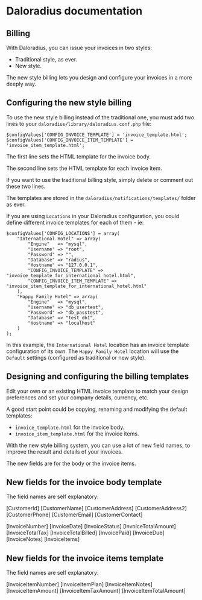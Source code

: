 # Daloradius documentation

## Billing

With Daloradius, you can issue your invoices in two styles:

- Traditional style, as ever.
- New style.

The new style billing lets you design and configure your invoices in a more deeply way.

## Configuring the new style billing

To use the new style billing instead of the traditional one, you must add two lines to your `daloradius/library/daloradius.conf.php` file:

```
$configValues['CONFIG_INVOICE_TEMPLATE'] = 'invoice_template.html';
$configValues['CONFIG_INVOICE_ITEM_TEMPLATE'] = 'invoice_item_template.html';
```

The first line sets the HTML template for the invoice body.

The second line sets the HTML template for each invoice item.

If you want to use the traditional billing style, simply delete or comment out these two lines.

The templates are stored in the `daloradius/notifications/templates/` folder as ever.

If you are using `Locations` in your Daloradius configuration, you could define different invoice templates for each of them - ie:

```
$configValues['CONFIG_LOCATIONS'] = array(
	"International Hotel" => array(
		"Engine"   => "mysql",
		"Username" => "root",
		"Password" => "",
		"Database" => "radius",
		"Hostname" => "127.0.0.1",
		"CONFIG_INVOICE_TEMPLATE" => "invoice_template_for_international_hotel.html",
		"CONFIG_INVOICE_ITEM_TEMPLATE" => "invoice_item_template_for_international_hotel.html"
	),
	"Happy Family Hotel" => array(
		"Engine"   => "mysql",
		"Username" => "db_usertest",
		"Password" => "db_passtest",
		"Database" => "test_db1",
		"Hostname" => "localhost"
	)
);
```

In this example, the `International Hotel` location has an invoice template configuration of its own. The `Happy Family Hotel` location will use the `Default` settings (configured as traditional or new style).

## Designing and configuring the billing templates

Edit your own or an existing HTML invoice template to match your design preferences and set your company details, currency, etc.

A good start point could be copying, renaming and modifying the default templates:

* `invoice_template.html` for the invoice body.
* `invoice_item_template.html` for the invoice items.

With the new style billing system, you can use a lot of new field names, to improve the result and details of your invoices.

The new fields are for the body or the invoice items.

## New fields for the invoice body template

The field names are self explanatory:

[CustomerId]
[CustomerName]
[CustomerAddress]
[CustomerAddress2]
[CustomerPhone]
[CustomerEmail]
[CustomerContact]

[InvoiceNumber]
[InvoiceDate]
[InvoiceStatus]
[InvoiceTotalAmount]
[InvoiceTotalTax]
[InvoiceTotalBilled]
[InvoicePaid]
[InvoiceDue]
[InvoiceNotes]
[InvoiceItems]

## New fields for the invoice items template

The field names are self explanatory:

[InvoiceItemNumber]
[InvoiceItemPlan]
[InvoiceItemNotes]
[InvoiceItemAmount]
[InvoiceItemTaxAmount]
[InvoiceItemTotalAmount]
